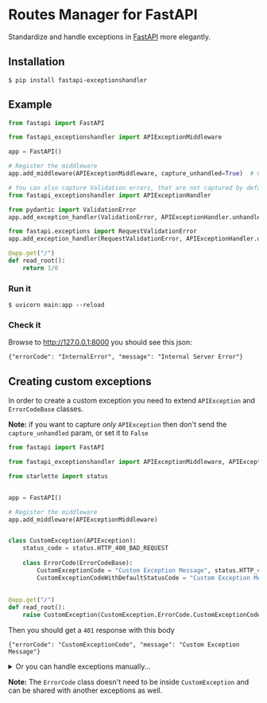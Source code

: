 # Routes Manager for FastAPI

Standardize and handle exceptions in [FastAPI](https://github.com/tiangolo/fastapi) more elegantly.

## Installation

```console
$ pip install fastapi-exceptionshandler
```


## Example

```python
from fastapi import FastAPI

from fastapi_exceptionshandler import APIExceptionMiddleware

app = FastAPI()

# Register the middleware
app.add_middleware(APIExceptionMiddleware, capture_unhandled=True)  # Capture all exceptions

# You can also capture Validation errors, that are not captured by default
from fastapi_exceptionshandler import APIExceptionHandler

from pydantic import ValidationError
app.add_exception_handler(ValidationError, APIExceptionHandler.unhandled)

from fastapi.exceptions import RequestValidationError
app.add_exception_handler(RequestValidationError, APIExceptionHandler.unhandled)

@app.get("/")
def read_root():
    return 1/0

```


### Run it

```console
$ uvicorn main:app --reload
```

### Check it

Browse to http://127.0.0.1:8000 you should see this json:

```console
{"errorCode": "InternalError", "message": "Internal Server Error"}
```

## Creating custom exceptions

In order to create a custom exception you need to extend `APIException` and `ErrorCodeBase` classes.

**Note:** if you want to capture *only* `APIException` then don't send the `capture_unhandled` param, or set it to `False`

```python
from fastapi import FastAPI

from fastapi_exceptionshandler import APIExceptionMiddleware, APIException, ErrorCodeBase

from starlette import status


app = FastAPI()

# Register the middleware
app.add_middleware(APIExceptionMiddleware)


class CustomException(APIException):
    status_code = status.HTTP_400_BAD_REQUEST
    
    class ErrorCode(ErrorCodeBase):
        CustomExceptionCode = "Custom Exception Message", status.HTTP_401_UNAUTHORIZED
        CustomExceptionCodeWithDefaultStatusCode = "Custom Exception Message"
        
        
@app.get("/")
def read_root():
    raise CustomException(CustomException.ErrorCode.CustomExceptionCode)

```

Then you should get a `401` response with this body

```console
{"errorCode": "CustomExceptionCode", "message": "Custom Exception Message"}
```

<details>
<summary>Or you can handle exceptions manually...</summary>

```python
@app.get("/")
def read_root():
    try:
        raise CustomException(CustomException.ErrorCode.CustomExceptionCode)
    except APIException as exc:
        return await APIExceptionHandler.handled(exc)
    except Exception as exc:  # Handle all exceptions
        return await APIExceptionHandler.unhandled(exc)

```
</details>


**Note:** The `ErrorCode` class doesn't need to be inside `CustomException` and can be shared with another exceptions as well.
